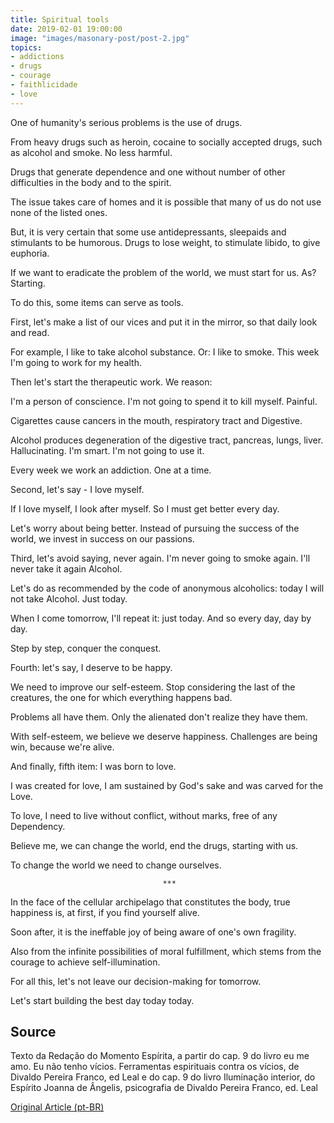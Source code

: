 ```yaml
---
title: Spiritual tools
date: 2019-02-01 19:00:00
image: "images/masonary-post/post-2.jpg"
topics: 
- addictions
- drugs
- courage
- faithlicidade
- love
---
```


One of humanity's serious problems is the use of drugs.

From heavy drugs such as heroin, cocaine to socially accepted drugs, such as
alcohol and smoke. No less harmful.

Drugs that generate dependence and one without number of other difficulties in the body and
to the spirit.

The issue takes care of homes and it is possible that many of us do not use
none of the listed ones.

But, it is very certain that some use antidepressants, sleepaids and stimulants
to be humorous. Drugs to lose weight, to stimulate libido,
to give euphoria.

If we want to eradicate the problem of the world, we must start for us. As?
Starting.

To do this, some items can serve as tools.

First, let's make a list of our vices and put it in the mirror, so that
daily look and read.

For example, I like to take alcohol substance. Or: I like to smoke. This
week I'm going to work for my health.

Then let's start the therapeutic work. We reason:

I'm a person of conscience. I'm not going to spend it to kill myself.
Painful.

Cigarettes cause cancers in the mouth, respiratory tract and
Digestive.

Alcohol produces degeneration of the digestive tract, pancreas,
lungs, liver. Hallucinating. I'm smart. I'm not going to use it.

Every week we work an addiction. One at a time.

Second, let's say - I love myself.

If I love myself, I look after myself. So I must get better every day.

Let's worry about being better. Instead of pursuing the success of the world,
we invest in success on our passions.

Third, let's avoid saying, never again. I'm never going to smoke again. I'll never take it again
Alcohol.

Let's do as recommended by the code of anonymous alcoholics: today I will not take
Alcohol. Just today.

When I come tomorrow, I'll repeat it: just today. And so every day, day by day.

Step by step, conquer the conquest.

Fourth: let's say, I deserve to be happy.

We need to improve our self-esteem. Stop considering the last of the
creatures, the one for which everything happens bad.

Problems all have them. Only the alienated don't realize they have them.

With self-esteem, we believe we deserve happiness. Challenges are being
win, because we're alive.

And finally, fifth item: I was born to love.

I was created for love, I am sustained by God's sake and was carved for the
Love.

To love, I need to live without conflict, without marks, free of any
Dependency.

Believe me, we can change the world, end the drugs, starting with us.

To change the world we need to change ourselves.

                                      ***

In the face of the cellular archipelago that constitutes the body, true happiness is,
at first, if you find yourself alive.

Soon after, it is the ineffable joy of being aware of one's own fragility.

Also from the infinite possibilities of moral fulfillment, which stems from the courage
to achieve self-illumination.

For all this, let's not leave our decision-making for tomorrow.

Let's start building the best day today today.

## Source
Texto da Redação do Momento Espírita, a partir do cap. 9 do livro eu me amo. Eu
não tenho vícios. Ferramentas espirituais contra os vícios, de Divaldo Pereira
Franco, ed Leal e do cap. 9 do livro Iluminação interior, do Espírito Joanna de
Ângelis, psicografia de Divaldo Pereira Franco, ed. Leal



[Original Article (pt-BR)](http://www.momento.com.br/pt/ler_texto.php?id=1370)
